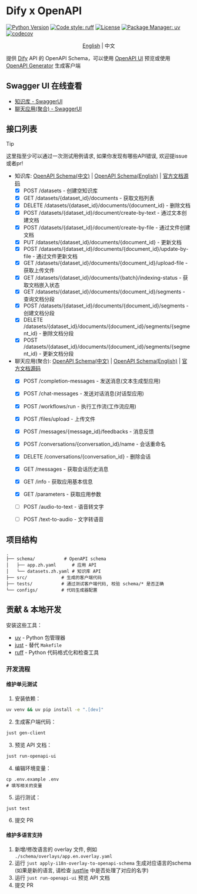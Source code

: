 # Dify x OpenAPI

[![Python Version](https://img.shields.io/badge/python-3.9%2B-blue)](https://www.python.org)
[![Code style: ruff](https://img.shields.io/badge/code%20style-ruff-000000.svg)](https://github.com/astral-sh/ruff)
[![License](https://img.shields.io/badge/license-MIT-green.svg)](LICENSE)
[![Package Manager: uv](https://img.shields.io/badge/package%20manager-uv-black)](https://github.com/astral-sh/uv)
[![codecov](https://codecov.io/gh/straydragon/dify-openapi/branch/main/graph/badge.svg)](https://codecov.io/gh/straydragon/dify-openapi)


<div align="center">

[English](./doc/README.en.md) | 中文

</div>

提供 [Dify](https://github.com/langgenius/dify) API 的 OpenAPI Schema，可以使用 [OpenAPI UI](https://github.com/swagger-api/swagger-ui) 预览或使用 [OpenAPI Generator](https://github.com/OpenAPITools/openapi-generator) 生成客户端

## Swagger UI 在线查看

- [知识库 - SwaggerUI](https://petstore.swagger.io/?url=https://raw.githubusercontent.com/StrayDragon/dify-openapi/refs/heads/main/schema/datasets.zh.yaml)
- [聊天应用(聚合) - SwaggerUI](https://petstore.swagger.io/?url=https://raw.githubusercontent.com/StrayDragon/dify-openapi/refs/heads/main/schema/app.zh.yaml)


## 接口列表

> [!tip]
> 这里指至少可以通过一次测试用例请求, 如果你发现有哪些API错误, 欢迎提issue或者pr!

- 知识库: [OpenAPI Schema(中文)](./schema/datasets.zh.yaml) | [OpenAPI Schema(English)](./schema/datasets.en.yaml) | [官方文档源码](https://github.com/langgenius/dify/tree/0.15.3/web/app/(commonLayout)/datasets/template)
  - [x] POST /datasets - 创建空知识库
  - [x] GET /datasets/{dataset_id}/documents - 获取文档列表
  - [x] DELETE /datasets/{dataset_id}/documents/{document_id} - 删除文档
  - [x] POST /datasets/{dataset_id}/document/create-by-text - 通过文本创建文档
  - [x] POST /datasets/{dataset_id}/document/create-by-file - 通过文件创建文档
  - [x] PUT /datasets/{dataset_id}/documents/{document_id} - 更新文档
  - [x] POST /datasets/{dataset_id}/documents/{document_id}/update-by-file - 通过文件更新文档
  - [x] GET /datasets/{dataset_id}/documents/{document_id}/upload-file - 获取上传文件
  - [x] GET /datasets/{dataset_id}/documents/{batch}/indexing-status - 获取文档嵌入状态
  - [x] GET /datasets/{dataset_id}/documents/{document_id}/segments - 查询文档分段
  - [x] POST /datasets/{dataset_id}/documents/{document_id}/segments - 创建文档分段
  - [x] DELETE /datasets/{dataset_id}/documents/{document_id}/segments/{segment_id} - 删除文档分段
  - [x] POST /datasets/{dataset_id}/documents/{document_id}/segments/{segment_id} - 更新文档分段

- 聊天应用(聚合): [OpenAPI Schema(中文)](./schema/app.zh.yaml) | [OpenAPI Schema(English)](./schema/app.en.yaml) | [官方文档源码](https://github.com/langgenius/dify/tree/0.15.3/web/app/components/develop/template)
  - [x] POST /completion-messages - 发送消息(文本生成型应用)
  - [x] POST /chat-messages - 发送对话消息(对话型应用)
  - [x] POST /workflows/run - 执行工作流(工作流应用)
  - [x] POST /files/upload - 上传文件
  - [x] POST /messages/{message_id}/feedbacks - 消息反馈
  - [x] POST /conversations/{conversation_id}/name - 会话重命名
  - [x] DELETE /conversations/{conversation_id} - 删除会话
  - [x] GET /messages - 获取会话历史消息
  - [x] GET /info - 获取应用基本信息
  - [x] GET /parameters - 获取应用参数
  - [ ] POST /audio-to-text - 语音转文字
  - [ ] POST /text-to-audio - 文字转语音


## 项目结构

```
.
├── schema/           # OpenAPI schema
│   ├── app.zh.yaml      # 应用 API
│   └── datasets.zh.yaml # 知识库 API
├── src/             # 生成的客户端代码
├── tests/           # 通过测试客户端代码, 校验 schema/* 是否正确
└── configs/         # 代码生成器配置
```

## 贡献 & 本地开发

安装这些工具：

- [uv](https://github.com/astral-sh/uv) - Python 包管理器
- [just](https://github.com/casey/just) - 替代 `Makefile`
- [ruff](https://github.com/astral-sh/ruff) - Python 代码格式化和检查工具


### 开发流程

#### 维护单元测试

1. 安装依赖：
```bash
uv venv && uv pip install -e ".[dev]"
```

2. 生成客户端代码：
```bash
just gen-client
```

3. 预览 API 文档：
```bash
just run-openapi-ui
```

4. 编辑环境变量：

```
cp .env.example .env
# 填写相关的变量
```

5. 运行测试：
```bash
just test
```
6. 提交 PR

#### 维护多语言支持

1. 新增/修改语言的 overlay 文件, 例如 `./schema/overlays/app.en.overlay.yaml`
2. 运行 `just apply-i18n-overlay-to-openapi-schema` 生成对应语言的schema (如果是新的语言, 请检查 [justfile](./justfile) 中是否处理了对应的名字)
3. 运行 `just run-openapi-ui` 预览 API 文档
4. 提交 PR


